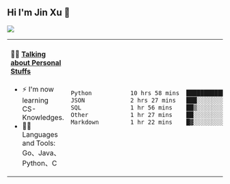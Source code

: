 
## Hi I'm Jin Xu 👋
![](https://komarev.com/ghpvc/?username=jiayouxujin&color=brightgreen&label=PROFILE+VIEWS)



<table align="center">
<tr>
<td valign="top" width="60%">

#### 🏋️‍♀️ <a href="https://github.com/jiayouxujin" target="_blank">Talking about Personal Stuffs</a>
<!-- recent_releases starts -->

- ⚡  I'm now learning CS-Knowledges.  
- 🏊‍♂️ Languages and Tools: Go、Java、Python、C
<!-- recent_releases ends -->
</td>
<td>
 
<!--START_SECTION:waka-->

```txt
Python           10 hrs 58 mins  ██████████████░░░░░░░░░░░   55.65 %
JSON             2 hrs 27 mins   ███░░░░░░░░░░░░░░░░░░░░░░   12.47 %
SQL              1 hr 56 mins    ██▒░░░░░░░░░░░░░░░░░░░░░░   09.83 %
Other            1 hr 27 mins    ██░░░░░░░░░░░░░░░░░░░░░░░   07.35 %
Markdown         1 hr 22 mins    █▓░░░░░░░░░░░░░░░░░░░░░░░   07.00 %
```

<!--END_SECTION:waka-->
 
</td>
</tr>
</table>





